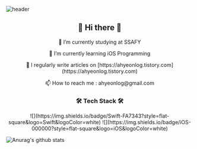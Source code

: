 ![header](https://capsule-render.vercel.app/api?type=wave&color=auto&height=300&section=header&text=ahyeon%20gil&fontSize=90&animation=fadeIn&fontAlignY=38)

<h2 align='center'>👋 Hi there 👋</h2>




<p align='center'>🔭 I’m currently studying at SSAFY</p>
<p align='center'>🌱 I’m currently learning iOS Programming</p>
<p align='center'>📝 I regularly write articles on [https://ahyeonlog.tistory.com](https://ahyeonlog.tistory.com)</p>
<p align='center'>📫 How to reach me : ahyeonlog@gmail.com</p>
  
<h3 align='center'>🛠 Tech Stack 🛠</h3>
<p align='center'>
  ![](https://img.shields.io/badge/Swift-FA7343?style=flat-square&logo=Swift&logoColor=white) ![](https://img.shields.io/badge/iOS-000000?style=flat-square&logo=iOS&logoColor=white)
</p>


![Anurag's github stats](https://github-readme-stats.vercel.app/api?username=ahyeonlog&show_icons=true&theme=dark&hide_border=true)
